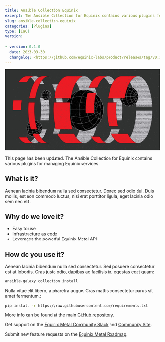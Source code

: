 ```yaml
---
title: Ansible Collection Equinix
excerpt: The Ansible Collection for Equinix contains various plugins for managing Equinix services.
slug: ansible-collection-equinix
categories: [Plugins]
type: [IaC]
version:

- version: 0.1.0
  date: 2023-03-30
  changelog: <https://github.com/equinix-labs/product/releases/tag/v0.1.0>
---
```

![Ansible Collection for Equinix](images/Ansible-content-to-help-automate-the-management-of-Equinix-resources.jpg)

This page has been updated. The Ansible Collection for Equinix contains various plugins for managing Equinix services.

## What is it?

Aenean lacinia bibendum nulla sed consectetur. Donec sed odio dui. Duis mollis, est non commodo luctus, nisi erat porttitor ligula, eget lacinia odio sem nec elit.

## Why do we love it?

- Easy to use
- Infrastructure as code
- Leverages the powerful Equinix Metal API

## How do you use it?

Aenean lacinia bibendum nulla sed consectetur. Sed posuere consectetur est at lobortis. Cras justo odio, dapibus ac facilisis in, egestas eget quam:

```bash
ansible-galaxy collection install 
```

Nulla vitae elit libero, a pharetra augue. Cras mattis consectetur purus sit amet fermentum.:

```bash
pip install -r https://raw.githubusercontent.com/requirements.txt
```

More info can be found at the main [GitHub repository](https://github.com/equinix-labs/ansible-collection-equinix).

Get support on the [Equinix Metal Community Slack](https://slack.equinixmetal.com/) and [Community Site](https://community.equinix.com/).

Submit new feature requests on the [Equinix Metal Roadmap](https://feedback.equinixmetal.com).
